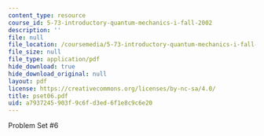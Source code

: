 ```yaml
---
content_type: resource
course_id: 5-73-introductory-quantum-mechanics-i-fall-2002
description: ''
file: null
file_location: /coursemedia/5-73-introductory-quantum-mechanics-i-fall-2002/a7937245903f9c6fd3ed6f1e8c9c6e20_pset06.pdf
file_size: null
file_type: application/pdf
hide_download: true
hide_download_original: null
layout: pdf
license: https://creativecommons.org/licenses/by-nc-sa/4.0/
title: pset06.pdf
uid: a7937245-903f-9c6f-d3ed-6f1e8c9c6e20
---
```

Problem Set #6